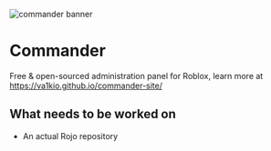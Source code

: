 ![commander banner](https://cdn.discordapp.com/attachments/535357742765047818/783272206725152778/Commander_Copy_4.png)

# Commander

Free & open-sourced administration panel for Roblox, learn more at https://va1kio.github.io/commander-site/

## What needs to be worked on

- An actual Rojo repository
